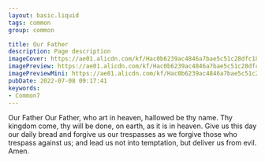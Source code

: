 ```yaml
---
layout: basic.liquid
tags: common
group: common

title: Our Father
description: Page description
imageCover: https://ae01.alicdn.com/kf/Hac0b6239ac4846a7bae5c51c28dfc188B/Jes-s-Icono-de-cruz-de-madera-oraci-n-religiosa-regalo-de-cruz-reliquias-isl-micas.jpg
imagePreview: https://ae01.alicdn.com/kf/Hac0b6239ac4846a7bae5c51c28dfc188B/Jes-s-Icono-de-cruz-de-madera-oraci-n-religiosa-regalo-de-cruz-reliquias-isl-micas.jpg
imagePreviewMini: https://ae01.alicdn.com/kf/Hac0b6239ac4846a7bae5c51c28dfc188B/Jes-s-Icono-de-cruz-de-madera-oraci-n-religiosa-regalo-de-cruz-reliquias-isl-micas.jpg
pubDate: 2022-07-08 09:17:41
keywords:
- Common7
---
```


Our Father
Our Father, who art in heaven, hallowed be thy name. Thy kingdom come, thy will be done, on earth, as it is in heaven. Give us this day our daily bread and forgive us our trespasses as we forgive those who trespass against us; and lead us not into temptation, but deliver us from evil. Amen.

